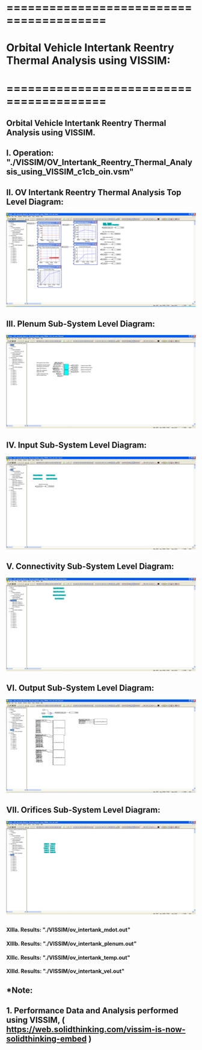 # ========================================
# Orbital Vehicle Intertank Reentry Thermal Analysis using VISSIM:
# ========================================

## Orbital Vehicle Intertank Reentry Thermal Analysis using VISSIM.

##
## I. Operation: "./VISSIM/OV_Intertank_Reentry_Thermal_Analysis_using_VISSIM_c1cb_oin.vsm"

##
## II. OV Intertank Reentry Thermal Analysis Top Level Diagram:

![](./images/image_01.png)

##
## III. Plenum Sub-System Level Diagram:

![](./images/image_02.png)

##
## IV. Input Sub-System Level Diagram:

![](./images/image_03.png)

##
## V. Connectivity Sub-System Level Diagram:

![](./images/image_04.png)
##
## VI. Output Sub-System Level Diagram:

![](./images/image_05.png)
##
## VII. Orifices Sub-System Level Diagram:

![](./images/image_06.png)
##
#### XIIIa. Results: "./VISSIM/ov_intertank_mdot.out"
#### XIIIb. Results: "./VISSIM/ov_intertank_plenum.out"
#### XIIIc. Results: "./VISSIM/ov_intertank_temp.out"
#### XIIId. Results: "./VISSIM/ov_intertank_vel.out"

## 
## *Note: 
## 1. Performance Data and Analysis performed using VISSIM, ( https://web.solidthinking.com/vissim-is-now-solidthinking-embed )

